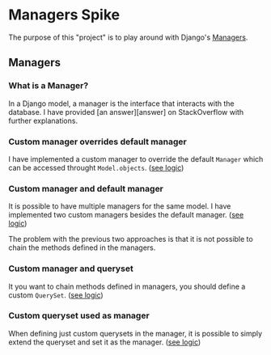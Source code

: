 # Managers Spike

The purpose of this "project" is to play around with Django's [Managers][managers].

## Managers

### What is a Manager?

In a Django model, a manager is the interface that interacts with the database.
I have provided [an answer][answer] on StackOverflow with further explanations.

### Custom manager overrides default manager

I have implemented a custom manager to override the default `Manager`
which can be accessed throught `Model.objects`. ([see logic][custom-manager])

### Custom manager and default manager

It is possible to have multiple managers for the same model.
I have implemented two custom managers besides the default manager. ([see logic][multiple-managers])

The problem with the previous two approaches is that it is not possible to chain
the methods defined in the managers.

### Custom manager and queryset

It you want to chain methods defined in managers, you should define a custom `QuerySet`.
([see logic][custom-queryset-manager])

### Custom queryset used as manager

When defining just custom querysets in the manager, it is possible to simply extend the queryset
and set it as the manager. ([see logic][query-set-as-manager])

[custom-manager]: ./foo/models/document.py
[custom-queryset-manager]: ./foo/models/author.py
[managers]: https://docs.djangoproject.com/en/dev/topics/db/managers/
[multiple-managers]: ./foo/models/book.py
[query-set-as-manager]: ./foo/models/publisher.py
